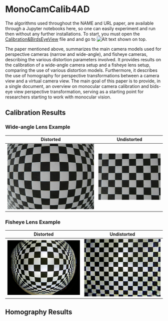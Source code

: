 # MonoCamCalib4AD
The algorithms used throughout the NAME and URL paper, are available through a Jupyter notebooks here, so one can easily experiment and run then without any further installations.
To start, you must open the [Calibration&BirdsEyeView](https://github.com/ipleiria-robotics/MonoCamCalib4AD/blob/master/Calibration&BirdsEyeView.ipynb) file and and go to 
![Alt text](https://colab.research.google.com/assets/colab-badge.svg) shown on top.

The paper mentioned above, summarizes the main camera models used for perspective cameras (narrow and wide-angle), and fisheye cameras, describing the various distortion parameters involved. It provides results on the calibration of a wide-angle camera setup and a fisheye lens setup, comparing the use of various distortion models. Furthermore, it describes the use of homography for perspective transformations between a camera view and a virtual camera view. The main goal of this paper is to provide, in a single document, an overview on monocular camera calibration and bids-eye view perspective transformation, serving as a starting point for researchers starting to work with monocular vision.

## Calibration Results

### Wide-angle Lens Example
Distorted             |  Undistorted
:-------------------------:|:-------------------------:
![alt text](https://github.com/PedroMartins95/Calibration-BirdsEyeView4FisheyeLens/blob/master/1.7mm_original.png)|![alt text](https://github.com/PedroMartins95/Calibration-BirdsEyeView4FisheyeLens/blob/master/1.7mm_undistorted.png)
### Fisheye Lens Example
Distorted             |  Undistorted
:-------------------------:|:-------------------------:
![alt text](https://github.com/PedroMartins95/Calibration-BirdsEyeView4FisheyeLens/blob/master/distorted_img.png)|![alt text](https://github.com/PedroMartins95/Calibration-BirdsEyeView4FisheyeLens/blob/master/undistorted_img.png)

## Homography Results
